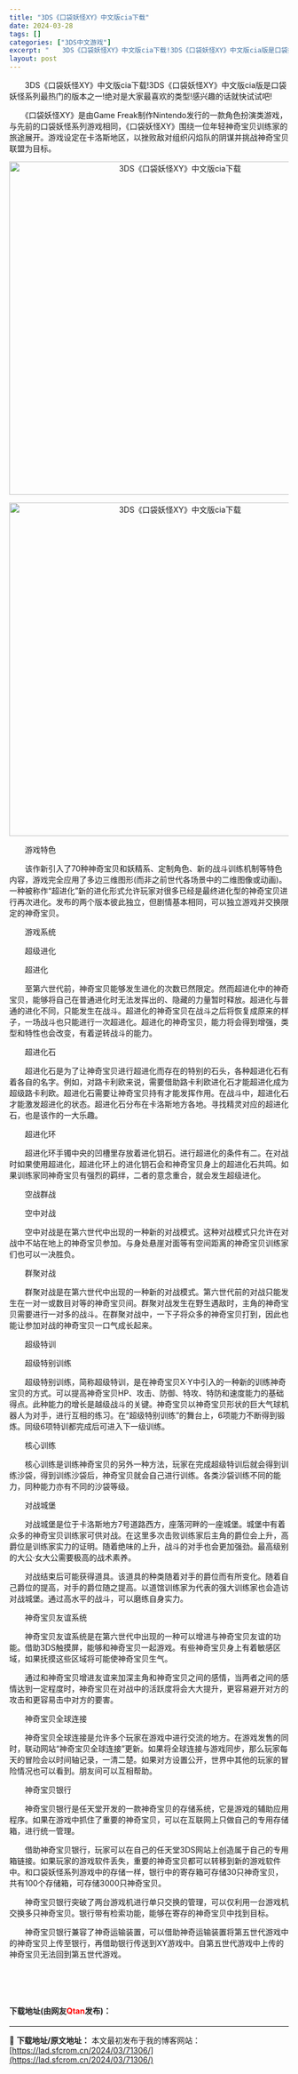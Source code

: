 ```yaml
---
title: "3DS《口袋妖怪XY》中文版cia下载"
date: 2024-03-28
tags: []
categories: ["3DS中文游戏"]
excerpt: "　　3DS《口袋妖怪XY》中文版cia下载!3DS《口袋妖怪XY》中文版cia版是口袋妖怪系列最热门的版本之一!绝对是大家最喜欢的类型!感兴趣的话就快试试吧! 　　《口袋妖怪XY》是由Game Freak制作Nintendo发行的一款角色扮演类游戏，与先前的口袋妖怪系列游戏相同，《口袋妖怪XY》围绕&hellip;"
layout: post
---
```


 <p>　　3DS《口袋妖怪XY》中文版cia下载!3DS《口袋妖怪XY》中文版cia版是口袋妖怪系列最热门的版本之一!绝对是大家最喜欢的类型!感兴趣的话就快试试吧!</p> <p>　　《口袋妖怪XY》是由Game Freak制作Nintendo发行的一款角色扮演类游戏，与先前的口袋妖怪系列游戏相同，《口袋妖怪XY》围绕一位年轻神奇宝贝训练家的旅途展开。游戏设定在卡洛斯地区，以挫败敌对组织闪焰队的阴谋并挑战神奇宝贝联盟为目标。</p> <p align="center"><img align="" border="0" src="https://lad.sfcrom.cn/wp-content/uploads/2024/03/20240328_660525f9a2d2b.webp" width="600" alt="3DS《口袋妖怪XY》中文版cia下载" /></p> <p align="center"><img align="" border="0" src="https://lad.sfcrom.cn/wp-content/uploads/2024/03/20240328_660525fa059a3.webp" width="600" alt="3DS《口袋妖怪XY》中文版cia下载" /></p> <p>　　游戏特色</p> <p>　　该作新引入了70种神奇宝贝和妖精系、定制角色、新的战斗训练机制等特色内容，游戏完全应用了多边三维图形(而非之前世代各场景中的二维图像或动画)。一种被称作&ldquo;超进化&rdquo;新的进化形式允许玩家对很多已经是最终进化型的神奇宝贝进行再次进化。发布的两个版本彼此独立，但剧情基本相同，可以独立游戏并交换限定的神奇宝贝。</p> <p>　　游戏系统</p> <p>　　超级进化</p> <p>　　超进化</p> <p>　　至第六世代前，神奇宝贝能够发生进化的次数已然限定。然而超进化中的神奇宝贝，能够将自己在普通进化时无法发挥出的、隐藏的力量暂时释放。超进化与普通的进化不同，只能发生在战斗。超进化的神奇宝贝在战斗之后将恢复成原来的样子，一场战斗也只能进行一次超进化。超进化的神奇宝贝，能力将会得到增强，类型和特性也会改变，有着逆转战斗的能力。</p> <p>　　超进化石</p> <p>　　超进化石是为了让神奇宝贝进行超进化而存在的特别的石头，各种超进化石有着各自的名字。例如，对路卡利欧来说，需要借助路卡利欧进化石才能超进化成为超级路卡利欧。超进化石需要让神奇宝贝持有才能发挥作用。在战斗中，超进化石才能激发超进化的状态。超进化石分布在卡洛斯地方各地。寻找精灵对应的超进化石，也是该作的一大乐趣。</p> <p>　　超进化环</p> <p>　　超进化环手镯中央的凹槽里存放着进化钥石。进行超进化的条件有二。在对战时如果使用超进化，超进化环上的进化钥石会和神奇宝贝身上的超进化石共鸣。如果训练家同神奇宝贝有强烈的羁绊，二者的意念重合，就会发生超级进化。</p> <p>　　空战群战</p> <p>　　空中对战</p> <p>　　空中对战是在第六世代中出现的一种新的对战模式。这种对战模式只允许在对战中不站在地上的神奇宝贝参加。与身处悬崖对面等有空间距离的神奇宝贝训练家们也可以一决胜负。</p> <p>　　群聚对战</p> <p>　　群聚对战是在第六世代中出现的一种新的对战模式。第六世代前的对战只能发生在一对一或数目对等的神奇宝贝间。群聚对战发生在野生遇敌时，主角的神奇宝贝需要进行一对多的战斗。在群聚对战中，一下子将众多的神奇宝贝打到，因此也能让参加对战的神奇宝贝一口气成长起来。</p> <p>　　超级特训</p> <p>　　超级特别训练</p> <p>　　超级特别训练，简称超级特训，是在神奇宝贝X‧Y中引入的一种新的训练神奇宝贝的方式。可以提高神奇宝贝HP、攻击、防御、特攻、特防和速度能力的基础得点。此种能力的增长是越级战斗的关键。神奇宝贝以神奇宝贝形状的巨大气球机器人为对手，进行互相的练习。在&ldquo;超级特别训练&rdquo;的舞台上，6项能力不断得到锻炼。同级6项特训都完成后可进入下一级训练。</p> <p>　　核心训练</p> <p>　　核心训练是训练神奇宝贝的另外一种方法，玩家在完成超级特训后就会得到训练沙袋，得到训练沙袋后，神奇宝贝就会自己进行训练。各类沙袋训练不同的能力，同种能力亦有不同的沙袋等级。</p> <p>　　对战城堡</p> <p>　　对战城堡是位于卡洛斯地方7号道路西方，座落河畔的一座城堡。城堡中有着众多的神奇宝贝训练家可供对战。在这里多次击败训练家后主角的爵位会上升，高爵位是训练家实力的证明。随着绝味的上升，战斗的对手也会更加强劲。最高级别的大公&middot;女大公需要极高的战术素养。</p> <p>　　对战结束后可能获得道具。该道具的种类随着对手的爵位而有所变化。随着自己爵位的提高，对手的爵位随之提高。以道馆训练家为代表的强大训练家也会造访对战城堡。通过高水平的战斗，可以磨练自身实力。</p> <p>　　神奇宝贝友谊系统</p> <p>　　神奇宝贝友谊系统是在第六世代中出现的一种可以增进与神奇宝贝友谊的功能。借助3DS触摸屏，能够和神奇宝贝一起游戏。有些神奇宝贝身上有着敏感区域，如果抚摸这些区域将可能使神奇宝贝生气。</p> <p>　　通过和神奇宝贝增进友谊来加深主角和神奇宝贝之间的感情，当两者之间的感情达到一定程度时，神奇宝贝在对战中的活跃度将会大大提升，更容易避开对方的攻击和更容易击中对方的要害。</p> <p>　　神奇宝贝全球连接</p> <p>　　神奇宝贝全球连接是允许多个玩家在游戏中进行交流的地方。在游戏发售的同时，联动网站&ldquo;神奇宝贝全球连接&rdquo;更新。如果将全球连接与游戏同步，那么玩家每天的冒险会以时间轴记录，一清二楚。如果对方设置公开，世界中其他的玩家的冒险情况也可以看到。朋友间可以互相帮助。</p> <p>　　神奇宝贝银行</p> <p>　　神奇宝贝银行是任天堂开发的一款神奇宝贝的存储系统，它是游戏的辅助应用程序。如果在游戏中抓住了重要的神奇宝贝，可以在互联网上只做自己的专用存储箱，进行统一管理。</p> <p>　　借助神奇宝贝银行，玩家可以在自己的任天堂3DS网站上创造属于自己的专用箱链接。如果玩家的游戏软件丢失，重要的神奇宝贝都可以转移到新的游戏软件中。和口袋妖怪系列游戏中的存储一样，银行中的寄存箱可存储30只神奇宝贝，共有100个存储箱，可存储3000只神奇宝贝。</p> <p>　　神奇宝贝银行突破了两台游戏机进行单只交换的管理，可以仅利用一台游戏机交换多只神奇宝贝。银行带有检索功能，能够在寄存的神奇宝贝中找到目标。</p> <p>　　神奇宝贝银行兼容了神奇运输装置，可以借助神奇运输装置将第五世代游戏中的神奇宝贝上传至银行，再借助银行传送到XY游戏中。自第五世代游戏中上传的神奇宝贝无法回到第五世代游戏。</p> <p>&nbsp;</p> <p>&nbsp;</p> <p><h4>下载地址(由网友<font color="red">Qtan</font>发布)：</h4></p> 

---
📖 **下载地址/原文地址：** 本文最初发布于我的博客网站：[https://lad.sfcrom.cn/2024/03/71306/](https://lad.sfcrom.cn/2024/03/71306/)
